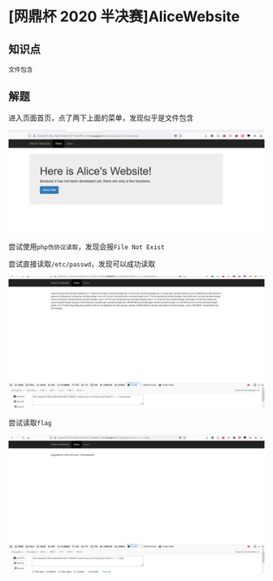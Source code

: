 # [网鼎杯 2020 半决赛]AliceWebsite

## 知识点

`文件包含`

## 解题

进入页面首页，点了两下上面的菜单，发现似乎是文件包含

![](./img/[网鼎杯2020半决赛]AliceWebsite-1.png)

尝试使用`php伪协议读取`，发现会报`File Not Exist`

尝试直接读取`/etc/passwd`，发现可以成功读取

![](./img/[网鼎杯2020半决赛]AliceWebsite-2.png)

尝试读取`flag`

![](./img/[网鼎杯2020半决赛]AliceWebsite-3.png)
